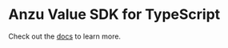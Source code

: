 # Anzu Value SDK for TypeScript

Check out the [docs](https://anzuhq.com/docs/provider-development/values) to learn more.
